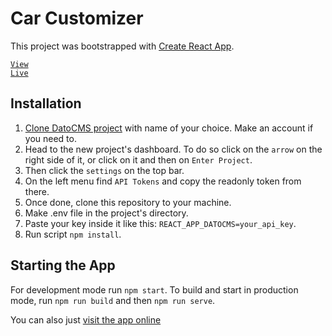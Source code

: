 # Car Customizer

This project was bootstrapped with [Create React App](https://github.com/facebook/create-react-app).

<code><a href="https://car-customizer.netlify.app/" target="_blank">View Live</a></code>

## Installation

1. [Clone DatoCMS project](https://dashboard.datocms.com/clone?projectId=60699&name=Car+Customization) with name of your choice. Make an account if you need to.
3. Head to the new project's dashboard. To do so click on the `arrow` on the right side of it, or click on it and then on `Enter Project`.
4. Then click the `settings` on the top bar.
5. On the left menu find `API Tokens` and copy the readonly token from there.
6. Once done, clone this repository to your machine.
7. Make .env file in the project's directory.
8. Paste your key inside it like this: `REACT_APP_DATOCMS=your_api_key`.
9. Run script `npm install`.

## Starting the App
For development mode run `npm start`.
To build and start in production mode, run `npm run build` and then `npm run serve`.

You can also just [visit the app online](https://car-customizer.netlify.app/)
